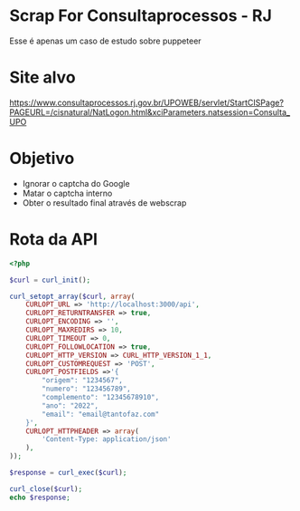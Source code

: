 # Scrap For Consultaprocessos - RJ

Esse é apenas um caso de estudo sobre puppeteer

# Site alvo
https://www.consultaprocessos.rj.gov.br/UPOWEB/servlet/StartCISPage?PAGEURL=/cisnatural/NatLogon.html&xciParameters.natsession=Consulta_UPO

# Objetivo
- Ignorar o captcha do Google
- Matar o captcha interno
- Obter o resultado final através de webscrap


# Rota da API

```php
<?php

$curl = curl_init();

curl_setopt_array($curl, array(
    CURLOPT_URL => 'http://localhost:3000/api',
    CURLOPT_RETURNTRANSFER => true,
    CURLOPT_ENCODING => '',
    CURLOPT_MAXREDIRS => 10,
    CURLOPT_TIMEOUT => 0,
    CURLOPT_FOLLOWLOCATION => true,
    CURLOPT_HTTP_VERSION => CURL_HTTP_VERSION_1_1,
    CURLOPT_CUSTOMREQUEST => 'POST',
    CURLOPT_POSTFIELDS =>'{
        "origem": "1234567",
        "numero": "123456789",
        "complemento": "12345678910",
        "ano": "2022",
        "email": "email@tantofaz.com"
    }',
    CURLOPT_HTTPHEADER => array(
        'Content-Type: application/json'
    ),
));

$response = curl_exec($curl);

curl_close($curl);
echo $response;
```
